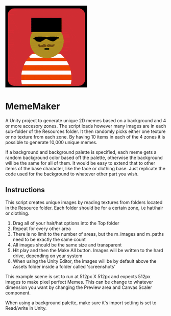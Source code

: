 ![Sample Animation](sample2.gif)

# MemeMaker
A Unity project to generate unique 2D memes based on a background and 4 or more accesory zones. The script loads however many images are in each sub-folder of the Resources folder. It then randomly picks either one texture or no texture from each zone. By having 10 items in each of the 4 zones it is possible to generate 10,000 unique memes.

If a background and background palette is specified, each meme gets a random background color based off the palette, otherwise the background will be the same for all of them. It would be easy to extend that to other items of the base character, like the face or clothing base. Just replicate the code used for the background to whatever other part you wish.

## Instructions

This script creates unique images by reading textures from folders located in the Resource folder. Each folder should be
for a certain zone, i.e hat/hair or clothing.

 1. Drag all of your hair/hat options into the Top folder
 2. Repeat for every other area
 3. There is no limit to the number of areas, but the m_images and m_paths need to be exactly the same count
 4. All images should be the same size and transparent
 5. Hit play and then the Make All button. Images will be written to the hard drive, depending on your system
 6. When using the Unity Editor, the images will be by default above the Assets folder inside a folder called 'screenshots'

This example scene is set to run at 512px X 512px and expects 512px images to make pixel perfect Memes. This can be change to whatever dimension you want by changing the Preview area and Canvas Scaler component.

When using a background palette, make sure it's import setting is set to Read/write in Unity.
